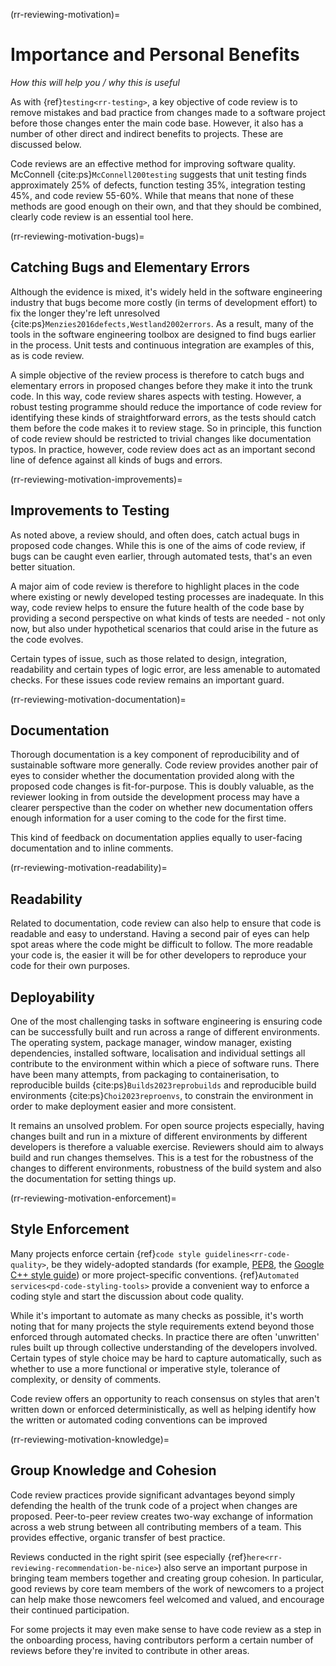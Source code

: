 (rr-reviewing-motivation)=
# Importance and Personal Benefits

*How this will help you / why this is useful*

As with {ref}`testing<rr-testing>`, a key objective of code review is to remove mistakes and bad practice from changes made to a software project before those changes enter the main code base.
However, it also has a number of other direct and indirect benefits to projects. These are discussed below.

Code reviews are an effective method for improving software quality.
McConnell {cite:ps}`McConnell200testing` suggests that unit testing finds approximately 25% of defects, function testing 35%, integration testing 45%, and code review 55-60%.
While that means that none of these methods are good enough on their own, and that they should be combined, clearly code review is an essential tool here.

(rr-reviewing-motivation-bugs)=
## Catching Bugs and Elementary Errors

Although the evidence is mixed, it's widely held in the software engineering industry that bugs become more costly (in terms of development effort) to fix the longer they're left unresolved {cite:ps}`Menzies2016defects,Westland2002errors`.
As a result, many of the tools in the software engineering toolbox are designed to find bugs earlier in the process.
Unit tests and continuous integration are examples of this, as is code review.

A simple objective of the review process is therefore to catch bugs and elementary errors in proposed changes before they make it into the trunk code.
In this way, code review shares aspects with testing.
However, a robust testing programme should reduce the importance of code review for identifying these kinds of straightforward errors, as the tests should catch them before the code makes it to review stage.
So in principle, this function of code review should be restricted to trivial changes like documentation typos. In practice, however, code review does act as an important second line of defence against all kinds of bugs and errors.

(rr-reviewing-motivation-improvements)=
## Improvements to Testing

As noted above, a review should, and often does, catch actual bugs in proposed code changes.
While this is one of the aims of code review, if bugs can be caught even earlier, through automated tests, that's an even better situation.

A major aim of code review is therefore to highlight places in the code where existing or newly developed testing processes are inadequate.
In this way, code review helps to ensure the future health of the code base by providing a second perspective on what kinds of tests are needed - not only now, but also under hypothetical scenarios that could arise in the future as the code evolves.

Certain types of issue, such as those related to design, integration, readability and certain types of logic error, are less amenable to automated checks. For these issues code review remains an important guard.

(rr-reviewing-motivation-documentation)=
## Documentation

<!--SiccarPoint notes a whole section on documentation is justified in the book!-->
Thorough documentation<!--reference goes here once section exists--> is a key component of reproducibility and of sustainable software more generally.
Code review provides another pair of eyes to consider whether the documentation provided along with the proposed code changes is fit-for-purpose.
This is doubly valuable, as the reviewer looking in from outside the development process may have a clearer perspective than the coder on whether new documentation offers enough information for a user coming to the code for the first time.

This kind of feedback on documentation applies equally to user-facing documentation and to inline comments.

(rr-reviewing-motivation-readability)=
## Readability

Related to documentation, code review can also help to ensure that code is readable and easy to understand. Having a second pair of eyes can help spot areas where the code might be difficult to follow.
The more readable your code is, the easier it will be for other developers to reproduce your code for their own purposes.

## Deployability

One of the most challenging tasks in software engineering is ensuring code can be successfully built and run across a range of different environments.
The operating system, package manager, window manager, existing dependencies, installed software, localisation and individual settings all contribute to the environment within which a piece of software runs.
There have been many attempts, from packaging to containerisation, to reproducible builds {cite:ps}`Builds2023reprobuilds` and reproducible build environments {cite:ps}`Choi2023reproenvs`, to constrain the environment in order to make deployment easier and more consistent.

It remains an unsolved problem.
For open source projects especially, having changes built and run in a mixture of different environments by different developers is therefore a valuable exercise.
Reviewers should aim to always build and run changes themselves.
This is a test for the robustness of the changes to different environments, robustness of the build system and also the documentation for setting things up.

(rr-reviewing-motivation-enforcement)=
## Style Enforcement

Many projects enforce certain {ref}`code style guidelines<rr-code-quality>`, be they widely-adopted standards (for example, [PEP8](https://www.python.org/dev/peps/pep-0008/), the [Google C++ style guide](https://google.github.io/styleguide/cppguide.html)) or more project-specific conventions. 
{ref}`Automated services<pd-code-styling-tools>` provide a convenient way to enforce a coding style and start the discussion about code quality.

While it's important to automate as many checks as possible, it's worth noting that for many projects the style requirements extend beyond those enforced through automated checks.
In practice there are often 'unwritten' rules built up through collective understanding of the developers involved.
Certain types of style choice may be hard to capture automatically, such as whether to use a more functional or imperative style, tolerance of complexity, or density of comments.

Code review offers an opportunity to reach consensus on styles that aren't written down or enforced deterministically, as well as helping identify how the written or automated coding conventions can be improved

(rr-reviewing-motivation-knowledge)=
## Group Knowledge and Cohesion

Code review practices provide significant advantages beyond simply defending the health of the trunk code of a project when changes are proposed.
Peer-to-peer review creates two-way exchange of information across a web strung between all contributing members of a team. This provides effective, organic transfer of best practice.

Reviews conducted in the right spirit (see especially {ref}`here<rr-reviewing-recommendation-be-nice>`) also serve an important purpose in bringing team members together and creating group cohesion.
In particular, good reviews by core team members of the work of newcomers to a project can help make those newcomers feel welcomed and valued, and encourage their continued participation.

For some projects it may even make sense to have code review as a step in the onboarding process, having contributors perform a certain number of reviews before they're invited to contribute in other areas.



